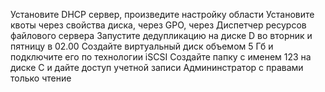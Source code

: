Установите DHCP сервер, произведите настройку области
Установите квоты через свойства диска, через GPO, через Диспетчер ресурсов файлового сервера
Запустите дедупликацию на диске D во вторник и пятницу в 02.00
Создайте виртуальный диск объемом 5 Гб и подключите его по технологии iSCSI
Создайте папку с именем 123 на диске С и дайте доступ учетной записи Админинстратор с правами только чтение